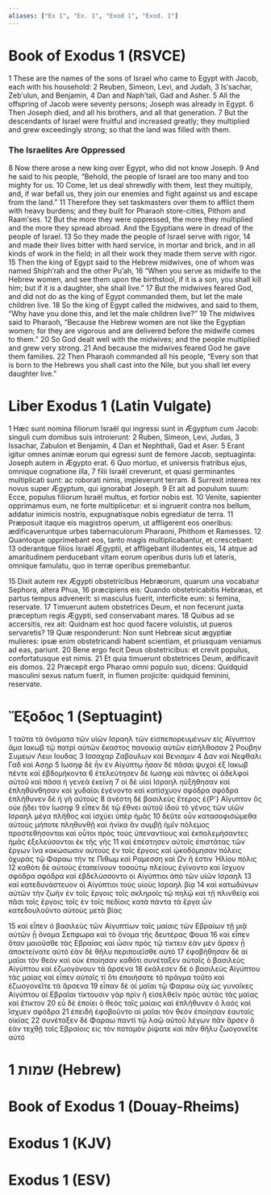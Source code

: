 ```yaml
---
aliases: ["Ex 1", "Ex. 1", "Exod 1", "Exod. 1"]
---
```



# Book of Exodus 1 (RSVCE)

1 These are the names of the sons of Israel who came to Egypt with Jacob, each with his household:
2 Reuben, Simeon, Levi, and Judah,
3 Isʹsachar, Zebʹulun, and Benjamin,
4 Dan and Naphʹtali, Gad and Asher.
5 All the offspring of Jacob were seventy persons; Joseph was already in Egypt.
6 Then Joseph died, and all his brothers, and all that generation.
7 But the descendants of Israel were fruitful and increased greatly; they multiplied and grew exceedingly strong; so that the land was filled with them.
### The Israelites Are Oppressed
8 Now there arose a new king over Egypt, who did not know Joseph.
9 And he said to his people, “Behold, the people of Israel are too many and too mighty for us.
10 Come, let us deal shrewdly with them, lest they multiply, and, if war befall us, they join our enemies and fight against us and escape from the land.”
11 Therefore they set taskmasters over them to afflict them with heavy burdens; and they built for Pharaoh store-cities, Pithom and Raamʹses.
12 But the more they were oppressed, the more they multiplied and the more they spread abroad. And the Egyptians were in dread of the people of Israel.
13 So they made the people of Israel serve with rigor,
14 and made their lives bitter with hard service, in mortar and brick, and in all kinds of work in the field; in all their work they made them serve with rigor.
15 Then the king of Egypt said to the Hebrew midwives, one of whom was named Shiphʹrah and the other Puʹah,
16 “When you serve as midwife to the Hebrew women, and see them upon the birthstool, if it is a son, you shall kill him; but if it is a daughter, she shall live.”
17 But the midwives feared God, and did not do as the king of Egypt commanded them, but let the male children live.
18 So the king of Egypt called the midwives, and said to them, “Why have you done this, and let the male children live?”
19 The midwives said to Pharaoh, “Because the Hebrew women are not like the Egyptian women; for they are vigorous and are delivered before the midwife comes to them.”
20 So God dealt well with the midwives; and the people multiplied and grew very strong.
21 And because the midwives feared God he gave them families.
22 Then Pharaoh commanded all his people, “Every son that is born to the Hebrews you shall cast into the Nile, but you shall let every daughter live.”


# Liber Exodus 1 (Latin Vulgate)

1 Hæc sunt nomina filiorum Israël qui ingressi sunt in Ægyptum cum Jacob: singuli cum domibus suis introierunt:
2 Ruben, Simeon, Levi, Judas,
3 Issachar, Zabulon et Benjamin,
4 Dan et Nephthali, Gad et Aser.
5 Erant igitur omnes animæ eorum qui egressi sunt de femore Jacob, septuaginta: Joseph autem in Ægypto erat.
6 Quo mortuo, et universis fratribus ejus, omnique cognatione illa,
7 filii Israël creverunt, et quasi germinantes multiplicati sunt: ac roborati nimis, impleverunt terram.
8 Surrexit interea rex novus super Ægyptum, qui ignorabat Joseph.
9 Et ait ad populum suum: Ecce, populus filiorum Israël multus, et fortior nobis est.
10 Venite, sapienter opprimamus eum, ne forte multiplicetur: et si ingruerit contra nos bellum, addatur inimicis nostris, expugnatisque nobis egrediatur de terra.
11 Præposuit itaque eis magistros operum, ut affligerent eos oneribus: ædificaveruntque urbes tabernaculorum Pharaoni, Phithom et Ramesses.
12 Quantoque opprimebant eos, tanto magis multiplicabantur, et crescebant:
13 oderantque filios Israël Ægyptii, et affligebant illudentes eis,
14 atque ad amaritudinem perducebant vitam eorum operibus duris luti et lateris, omnique famulatu, quo in terræ operibus premebantur.

15 Dixit autem rex Ægypti obstetricibus Hebræorum, quarum una vocabatur Sephora, altera Phua,
16 præcipiens eis: Quando obstetricabitis Hebræas, et partus tempus advenerit: si masculus fuerit, interficite eum: si femina, reservate.
17 Timuerunt autem obstetrices Deum, et non fecerunt juxta præceptum regis Ægypti, sed conservabant mares.
18 Quibus ad se accersitis, rex ait: Quidnam est hoc quod facere voluistis, ut pueros servaretis?
19 Quæ responderunt: Non sunt Hebreæ sicut ægyptiæ mulieres: ipsæ enim obstetricandi habent scientiam, et priusquam veniamus ad eas, pariunt.
20 Bene ergo fecit Deus obstetricibus: et crevit populus, confortatusque est nimis.
21 Et quia timuerunt obstetrices Deum, ædificavit eis domos.
22 Præcepit ergo Pharao omni populo suo, dicens: Quidquid masculini sexus natum fuerit, in flumen projicite: quidquid feminini, reservate.


# Ἔξοδος 1 (Septuagint)

1 ταῦτα τὰ ὀνόματα τῶν υἱῶν Ισραηλ τῶν εἰσπεπορευμένων εἰς Αἴγυπτον ἅμα Ιακωβ τῷ πατρὶ αὐτῶν ἕκαστος πανοικίᾳ αὐτῶν εἰσήλθοσαν
2 Ρουβην Συμεων Λευι Ιουδας
3 Ισσαχαρ Ζαβουλων καὶ Βενιαμιν
4 Δαν καὶ Νεφθαλι Γαδ καὶ Ασηρ
5 Ιωσηφ δὲ ἦν ἐν Αἰγύπτῳ ἦσαν δὲ πᾶσαι ψυχαὶ ἐξ Ιακωβ πέντε καὶ ἑβδομήκοντα
6 ἐτελεύτησεν δὲ Ιωσηφ καὶ πάντες οἱ ἀδελφοὶ αὐτοῦ καὶ πᾶσα ἡ γενεὰ ἐκείνη
7 οἱ δὲ υἱοὶ Ισραηλ ηὐξήθησαν καὶ ἐπληθύνθησαν καὶ χυδαῖοι ἐγένοντο καὶ κατίσχυον σφόδρα σφόδρα ἐπλήθυνεν δὲ ἡ γῆ αὐτούς
8 ἀνέστη δὲ βασιλεὺς ἕτερος ἐ{P'} Αἴγυπτον ὃς οὐκ ᾔδει τὸν Ιωσηφ
9 εἶπεν δὲ τῷ ἔθνει αὐτοῦ ἰδοὺ τὸ γένος τῶν υἱῶν Ισραηλ μέγα πλῆθος καὶ ἰσχύει ὑπὲρ ἡμᾶς
10 δεῦτε οὖν κατασοφισώμεθα αὐτούς μήποτε πληθυνθῇ καί ἡνίκα ἂν συμβῇ ἡμῖν πόλεμος προστεθήσονται καὶ οὗτοι πρὸς τοὺς ὑπεναντίους καὶ ἐκπολεμήσαντες ἡμᾶς ἐξελεύσονται ἐκ τῆς γῆς
11 καὶ ἐπέστησεν αὐτοῖς ἐπιστάτας τῶν ἔργων ἵνα κακώσωσιν αὐτοὺς ἐν τοῖς ἔργοις καὶ ᾠκοδόμησαν πόλεις ὀχυρὰς τῷ Φαραω τήν τε Πιθωμ καὶ Ραμεσση καὶ Ων ἥ ἐστιν Ἡλίου πόλις
12 καθότι δὲ αὐτοὺς ἐταπείνουν τοσούτῳ πλείους ἐγίνοντο καὶ ἴσχυον σφόδρα σφόδρα καὶ ἐβδελύσσοντο οἱ Αἰγύπτιοι ἀπὸ τῶν υἱῶν Ισραηλ
13 καὶ κατεδυνάστευον οἱ Αἰγύπτιοι τοὺς υἱοὺς Ισραηλ βίᾳ
14 καὶ κατωδύνων αὐτῶν τὴν ζωὴν ἐν τοῖς ἔργοις τοῖς σκληροῖς τῷ πηλῷ καὶ τῇ πλινθείᾳ καὶ πᾶσι τοῖς ἔργοις τοῖς ἐν τοῖς πεδίοις κατὰ πάντα τὰ ἔργα ὧν κατεδουλοῦντο αὐτοὺς μετὰ βίας

15 καὶ εἶπεν ὁ βασιλεὺς τῶν Αἰγυπτίων ταῖς μαίαις τῶν Εβραίων τῇ μιᾷ αὐτῶν ᾗ ὄνομα Σεπφωρα καὶ τὸ ὄνομα τῆς δευτέρας Φουα
16 καὶ εἶπεν ὅταν μαιοῦσθε τὰς Εβραίας καὶ ὦσιν πρὸς τῷ τίκτειν ἐὰν μὲν ἄρσεν ᾖ ἀποκτείνατε αὐτό ἐὰν δὲ θῆλυ περιποιεῖσθε αὐτό
17 ἐφοβήθησαν δὲ αἱ μαῖαι τὸν θεὸν καὶ οὐκ ἐποίησαν καθότι συνέταξεν αὐταῖς ὁ βασιλεὺς Αἰγύπτου καὶ ἐζωογόνουν τὰ ἄρσενα
18 ἐκάλεσεν δὲ ὁ βασιλεὺς Αἰγύπτου τὰς μαίας καὶ εἶπεν αὐταῖς τί ὅτι ἐποιήσατε τὸ πρᾶγμα τοῦτο καὶ ἐζωογονεῖτε τὰ ἄρσενα
19 εἶπαν δὲ αἱ μαῖαι τῷ Φαραω οὐχ ὡς γυναῖκες Αἰγύπτου αἱ Εβραῖαι τίκτουσιν γὰρ πρὶν ἢ εἰσελθεῖν πρὸς αὐτὰς τὰς μαίας καὶ ἔτικτον
20 εὖ δὲ ἐποίει ὁ θεὸς ταῖς μαίαις καὶ ἐπλήθυνεν ὁ λαὸς καὶ ἴσχυεν σφόδρα
21 ἐπειδὴ ἐφοβοῦντο αἱ μαῖαι τὸν θεόν ἐποίησαν ἑαυταῖς οἰκίας
22 συνέταξεν δὲ Φαραω παντὶ τῷ λαῷ αὐτοῦ λέγων πᾶν ἄρσεν ὃ ἐὰν τεχθῇ τοῖς Εβραίοις εἰς τὸν ποταμὸν ῥίψατε καὶ πᾶν θῆλυ ζωογονεῖτε αὐτό


# 1 שמות (Hebrew)


# Book of Exodus 1 (Douay-Rheims)


# Exodus 1 (KJV)


# Exodus 1 (ESV)

